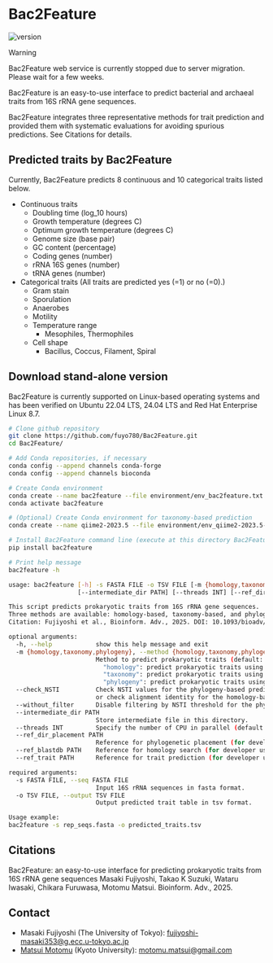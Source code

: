 # Bac2Feature

![version](https://img.shields.io/badge/version-1.1-blue)

> [!WARNING]  
> Bac2Feature web service is currently stopped due to server migration. Please wait for a few weeks.

Bac2Feature is an easy-to-use interface to predict bacterial and archaeal traits from 16S rRNA gene sequences.

Bac2Feature integrates three representative methods for trait prediction and provided them with systematic evaluations for avoiding spurious predictions. See Citations for details.
## Predicted traits by Bac2Feature
Currently, Bac2Feature predicts 8 continuous and 10 categorical traits listed below.
- Continuous traits
	- Doubling time (log_10 hours)
	- Growth temperature (degrees C)
	- Optimum growth temperature (degrees C)
	- Genome size (base pair)
	- GC content (percentage)
	- Coding genes (number)
	- rRNA 16S genes (number)
	- tRNA genes (number)
- Categorical traits (All traits are predicted yes (=1) or no (=0).)
	- Gram stain
	- Sporulation
	- Anaerobes
	- Motility
	- Temperature range
		- Mesophiles, Thermophiles
	- Cell shape
		- Bacillus, Coccus, Filament, Spiral
## Download stand-alone version
Bac2Feature is currently supported on Linux-based operating systems and has been verified on Ubuntu 22.04 LTS, 24.04 LTS and Red Hat Enterprise Linux 8.7.
```sh
# Clone github repository
git clone https://github.com/fuyo780/Bac2Feature.git
cd Bac2Feature/

# Add Conda repositories, if necessary
conda config --append channels conda-forge
conda config --append channels bioconda

# Create Conda environment
conda create --name bac2feature --file environment/env_bac2feature.txt
conda activate bac2feature

# (Optional) Create Conda environment for taxonomy-based prediction
conda create --name qiime2-2023.5 --file environment/env_qiime2-2023.5-py38-linux-conda.txt

# Install Bac2Feature command line (execute at this directory Bac2Feature)
pip install bac2feature

# Print help message
bac2feature -h

usage: bac2feature [-h] -s FASTA FILE -o TSV FILE [-m {homology,taxonomy,phylogeny}] [--check_NSTI] [--without_filter]
                   [--intermediate_dir PATH] [--threads INT] [--ref_dir_placement PATH] [--ref_blastdb PATH] [--ref_trait PATH]

This script predicts prokaryotic traits from 16S rRNA gene sequences.
Three methods are available: homology-based, taxonomy-based, and phylogeny-based prediction.
Citation: Fujiyoshi et al., Bioinform. Adv., 2025. DOI: 10.1093/bioadv/vbad070

optional arguments:
  -h, --help            show this help message and exit
  -m {homology,taxonomy,phylogeny}, --method {homology,taxonomy,phylogeny}
                        Method to predict prokaryotic traits (default: phylogeny).
                          "homology": predict prokaryotic traits using homology search.
                          "taxonomy": predict prokaryotic traits using taxonomic classification.
                          "phylogeny": predict prokaryotic traits using phylogenetic placement.
  --check_NSTI          Check NSTI values for the phylogeny-based prediction,
                        or check alignment identity for the homology-based prediction.
  --without_filter      Disable filtering by NSTI threshold for the phylogeny-based prediction.
  --intermediate_dir PATH
                        Store intermediate file in this directory.
  --threads INT         Specify the number of CPU in parallel (default: 1).
  --ref_dir_placement PATH
                        Reference for phylogenetic placement (for developer use).
  --ref_blastdb PATH    Reference for homology search (for developer use).
  --ref_trait PATH      Reference for trait prediction (for developer use).

required arguments:
  -s FASTA FILE, --seq FASTA FILE
                        Input 16S rRNA sequences in fasta format.
  -o TSV FILE, --output TSV FILE
                        Output predicted trait table in tsv format.

Usage example:
bac2feature -s rep_seqs.fasta -o predicted_traits.tsv

```
## Citations
Bac2Feature: an easy-to-use interface for predicting prokaryotic traits from 16S rRNA gene sequences 
Masaki Fujiyoshi, Takao K Suzuki, Wataru Iwasaki, Chikara Furuwasa, Motomu Matsui. Bioinform. Adv., 2025.
## Contact
- Masaki Fujiyoshi (The University of Tokyo): fujiyoshi-masaki353@g.ecc.u-tokyo.ac.jp
- [Matsui Motomu](https://sites.google.com/site/motomumatsui/) (Kyoto University): motomu.matsui@gmail.com
